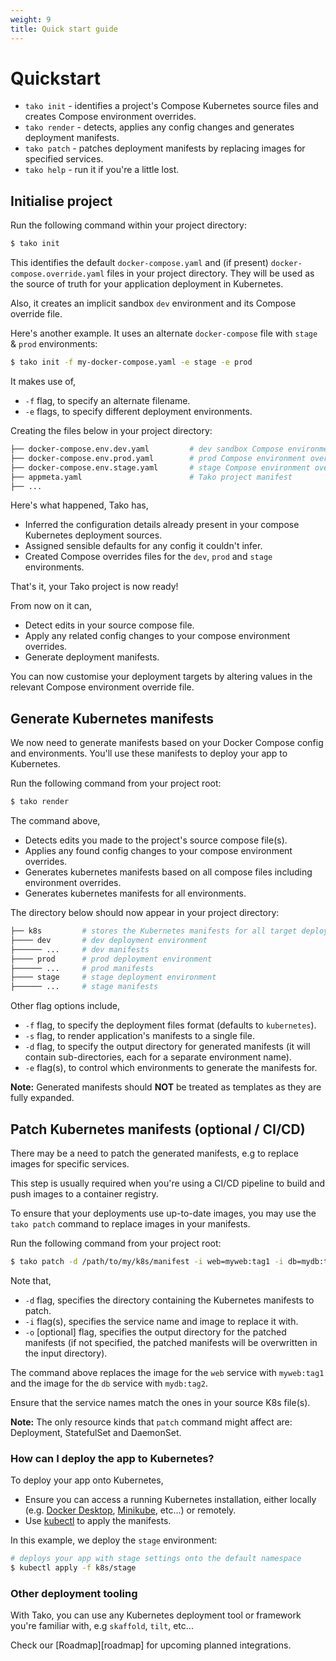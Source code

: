 ```yaml
---
weight: 9
title: Quick start guide
---
```


# Quickstart

- `tako init` - identifies a project's Compose Kubernetes source files and creates Compose environment overrides.
- `tako render` - detects, applies any config changes and generates deployment manifests.
- `tako patch` - patches deployment manifests by replacing images for specified services.
- `tako help` - run it if you're a little lost.

## Initialise project

Run the following command within your project directory:

```sh
$ tako init
```

This identifies the default `docker-compose.yaml` and (if present) `docker-compose.override.yaml` files in your project directory. They will be used as the source of truth for your application deployment in Kubernetes.

Also, it creates an implicit sandbox `dev` environment and its Compose override file.

Here's another example. It uses an alternate `docker-compose` file with `stage` & `prod` environments:

```sh
$ tako init -f my-docker-compose.yaml -e stage -e prod
```

It makes use of,
- `-f` flag, to specify an alternate filename.
- `-e` flags, to specify different deployment environments.

Creating the files below in your project directory:

```sh
├── docker-compose.env.dev.yaml         # dev sandbox Compose environment override file
├── docker-compose.env.prod.yaml        # prod Compose environment override file
├── docker-compose.env.stage.yaml       # stage Compose environment override file
├── appmeta.yaml                        # Tako project manifest
├── ...
```

Here's what happened, Tako has,
- Inferred the configuration details already present in your compose Kubernetes deployment sources.
- Assigned sensible defaults for any config it couldn't infer.
- Created Compose overrides files for the `dev`, `prod` and `stage` environments.

That's it, your Tako project is now ready!

From now on it can,
- Detect edits in your source compose file.
- Apply any related config changes to your compose environment overrides.
- Generate deployment manifests.

You can now customise your deployment targets by altering values in the relevant Compose environment override file.

## Generate Kubernetes manifests

We now need to generate manifests based on your Docker Compose config and environments. You'll use these manifests to deploy your app to Kubernetes.

Run the following command from your project root:

```sh
$ tako render
```

The command above,
- Detects edits you made to the project's source compose file(s).
- Applies any found config changes to your compose environment overrides.
- Generates kubernetes manifests based on all compose files including environment overrides.
- Generates kubernetes manifests for all environments.

The directory below should now appear in your project directory:

```sh
├── k8s         # stores the Kubernetes manifests for all target deployment environments.
├──── dev       # dev deployment environment
├────── ...     # dev manifests
├──── prod      # prod deployment environment
├────── ...     # prod manifests
├──── stage     # stage deployment environment
├────── ...     # stage manifests
```

Other flag options include,
- `-f` flag, to specify the deployment files format (defaults to `kubernetes`).
- `-s` flag, to render application's manifests to a single file.
- `-d` flag, to specify the output directory for generated manifests (it will contain sub-directories, each for a separate environment name).
- `-e` flag(s), to control which environments to generate the manifests for.

**Note:** Generated manifests should **NOT** be treated as templates as they are fully expanded.

## Patch Kubernetes manifests (optional / CI/CD)

There may be a need to patch the generated manifests, e.g to replace images for specific services.

This step is usually required when you're using a CI/CD pipeline to build and push images to a container registry.

To ensure that your deployments use up-to-date images, you may use the `tako patch` command to replace images in your manifests.

Run the following command from your project root:

```sh
$ tako patch -d /path/to/my/k8s/manifest -i web=myweb:tag1 -i db=mydb:tag2
```

Note that,
- `-d` flag, specifies the directory containing the Kubernetes manifests to patch.
- `-i` flag(s), specifies the service name and image to replace it with.
- `-o` [optional] flag, specifies the output directory for the patched manifests (if not specified, the patched manifests will be overwritten in the input directory).

The command above replaces the image for the `web` service with `myweb:tag1` and the image for the `db` service with `mydb:tag2`.

Ensure that the service names match the ones in your source K8s file(s).

**Note:** The only resource kinds that `patch` command might affect are: Deployment, StatefulSet and DaemonSet.

### How can I deploy the app to Kubernetes?

To deploy your app onto Kubernetes,
- Ensure you can access a running Kubernetes installation, either locally (e.g. [Docker Desktop](https://docs.docker.com/desktop/), [Minikube](https://kubernetes.io/docs/tasks/tools/install-minikube/), etc...) or remotely.
- Use [kubectl](https://kubernetes.io/docs/tasks/tools/install-kubectl/) to apply the manifests.

In this example, we deploy the `stage` environment:

```sh
# deploys your app with stage settings onto the default namespace
$ kubectl apply -f k8s/stage
```

### Other deployment tooling

With Tako, you can use any Kubernetes deployment tool or framework you're familiar with, e.g `skaffold`, `tilt`, etc...

Check our [Roadmap][roadmap] for upcoming planned integrations.

